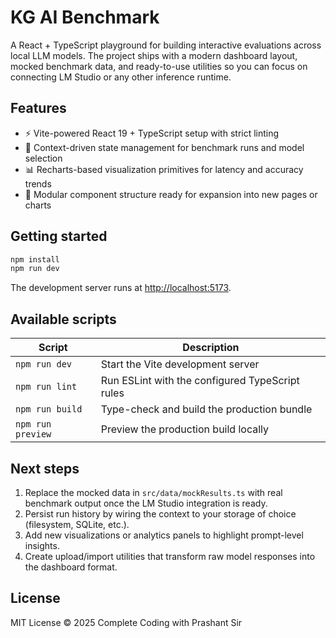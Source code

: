 # KG AI Benchmark

A React + TypeScript playground for building interactive evaluations across local LLM models. The
project ships with a modern dashboard layout, mocked benchmark data, and ready-to-use utilities so
you can focus on connecting LM Studio or any other inference runtime.

## Features

- ⚡️ Vite-powered React 19 + TypeScript setup with strict linting
- 🎯 Context-driven state management for benchmark runs and model selection
- 📊 Recharts-based visualization primitives for latency and accuracy trends
- 🧱 Modular component structure ready for expansion into new pages or charts

## Getting started

```bash
npm install
npm run dev
```

The development server runs at [http://localhost:5173](http://localhost:5173).

## Available scripts

| Script        | Description                                      |
| ------------- | ------------------------------------------------ |
| `npm run dev` | Start the Vite development server                |
| `npm run lint`| Run ESLint with the configured TypeScript rules  |
| `npm run build`| Type-check and build the production bundle      |
| `npm run preview`| Preview the production build locally         |

## Next steps

1. Replace the mocked data in `src/data/mockResults.ts` with real benchmark output once the LM Studio
   integration is ready.
2. Persist run history by wiring the context to your storage of choice (filesystem, SQLite, etc.).
3. Add new visualizations or analytics panels to highlight prompt-level insights.
4. Create upload/import utilities that transform raw model responses into the dashboard format.

## License

MIT License © 2025 Complete Coding with Prashant Sir
